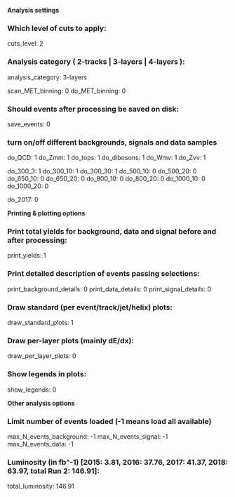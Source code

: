 **Analysis settings**

### Which level of cuts to apply:
cuts_level: 2

### Analysis category ( 2-tracks | 3-layers | 4-layers ):
analysis_category:  3-layers

scan_MET_binning: 0
do_MET_binning: 0

### Should events after processing be saved on disk:
save_events:  0

### turn on/off different backgrounds, signals and data samples
do_QCD:         1
do_Zmm:         1
do_tops:          1
do_dibosons:   1
do_Wmv:         1
do_Zvv:           1

do_300_3:       1
do_300_10:     1
do_300_30:     1
do_500_10:     0
do_500_20:     0
do_650_10:     0
do_650_20:     0
do_800_10:     0
do_800_20:     0
do_1000_10:   0
do_1000_20:   0

do_2017:         0

**Printing & plotting options**

### Print total yields for background, data and signal before and after processing:
print_yields: 1

### Print detailed description of events passing selections:
print_background_details: 0
print_data_details: 0
print_signal_details: 0

### Draw standard (per event/track/jet/helix) plots:
draw_standard_plots:  1

### Draw per-layer plots (mainly dE/dx):
draw_per_layer_plots: 0

### Show legends in plots:
show_legends: 0

**Other analysis options**

### Limit number of events loaded (-1 means load all available)
max_N_events_background:  -1
max_N_events_signal:  -1
max_N_events_data:  -1

### Luminosity (in fb^-1) [2015: 3.81, 2016: 37.76, 2017: 41.37, 2018: 63.97, total Run 2: 146.91]:
total_luminosity: 146.91
